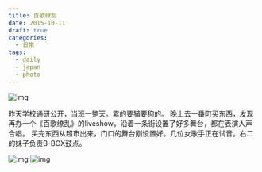 ```yaml
---
title: 百歌缭乱
date: 2015-10-11
draft: true
categories:
  - 日常
tags:
  - daily
  - japan
  - photo
---
```


![img](http://ww3.sinaimg.cn/large/6f7d1cdfgw1ewx0g997fpj20qd0qddm4.jpg) 

昨天学校通研公开，当班一整天。累的要猫要狗的。 晚上去一番町买东西，发现再办一个《百歌缭乱》的liveshow，沿着一条街设置了好多舞台，都在表演人声合唱。 买完东西从超市出来，门口的舞台刚设置好。几位女歌手正在试音。右二的妹子负责B-BOX鼓点。  

![img](http://ww4.sinaimg.cn/large/6f7d1cdfgw1ewx0i93d5kj20il0h3n26.jpg)
![img](http://ww4.sinaimg.cn/large/6f7d1cdfgw1ewx0grzyp4j21kw16o7qc.jpg)
